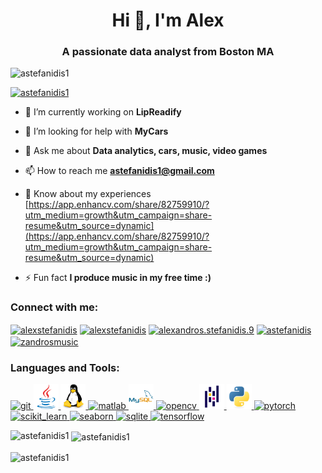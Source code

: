 <h1 align="center">Hi 👋, I'm Alex</h1>
<h3 align="center">A passionate data analyst from Boston MA</h3>

<p align="left"> <img src="https://komarev.com/ghpvc/?username=astefanidis1&label=Profile%20views&color=0e75b6&style=flat" alt="astefanidis1" /> </p>

<p align="left"> <a href="https://github.com/ryo-ma/github-profile-trophy"><img src="https://github-profile-trophy.vercel.app/?username=astefanidis1" alt="astefanidis1" /></a> </p>

- 🔭 I’m currently working on **LipReadify**

- 🤝 I’m looking for help with **MyCars**

- 💬 Ask me about **Data analytics, cars, music, video games**

- 📫 How to reach me **astefanidis1@gmail.com**

- 📄 Know about my experiences [https://app.enhancv.com/share/82759910/?utm_medium=growth&utm_campaign=share-resume&utm_source=dynamic](https://app.enhancv.com/share/82759910/?utm_medium=growth&utm_campaign=share-resume&utm_source=dynamic)

- ⚡ Fun fact **I produce music in my free time :)**

<h3 align="left">Connect with me:</h3>
<p align="left">
<a href="https://linkedin.com/in/alexstefanidis" target="blank"><img align="center" src="https://raw.githubusercontent.com/rahuldkjain/github-profile-readme-generator/master/src/images/icons/Social/linked-in-alt.svg" alt="alexstefanidis" height="30" width="40" /></a>
<a href="https://kaggle.com/alexstefanidis" target="blank"><img align="center" src="https://raw.githubusercontent.com/rahuldkjain/github-profile-readme-generator/master/src/images/icons/Social/kaggle.svg" alt="alexstefanidis" height="30" width="40" /></a>
<a href="https://fb.com/alexandros.stefanidis.9" target="blank"><img align="center" src="https://raw.githubusercontent.com/rahuldkjain/github-profile-readme-generator/master/src/images/icons/Social/facebook.svg" alt="alexandros.stefanidis.9" height="30" width="40" /></a>
<a href="https://instagram.com/astefanidis" target="blank"><img align="center" src="https://raw.githubusercontent.com/rahuldkjain/github-profile-readme-generator/master/src/images/icons/Social/instagram.svg" alt="astefanidis" height="30" width="40" /></a>
<a href="https://www.youtube.com/c/zandrosmusic" target="blank"><img align="center" src="https://raw.githubusercontent.com/rahuldkjain/github-profile-readme-generator/master/src/images/icons/Social/youtube.svg" alt="zandrosmusic" height="30" width="40" /></a>
</p>

<h3 align="left">Languages and Tools:</h3>
<p align="left"> <a href="https://git-scm.com/" target="_blank" rel="noreferrer"> <img src="https://www.vectorlogo.zone/logos/git-scm/git-scm-icon.svg" alt="git" width="40" height="40"/> </a> <a href="https://www.java.com" target="_blank" rel="noreferrer"> <img src="https://raw.githubusercontent.com/devicons/devicon/master/icons/java/java-original.svg" alt="java" width="40" height="40"/> </a> <a href="https://www.linux.org/" target="_blank" rel="noreferrer"> <img src="https://raw.githubusercontent.com/devicons/devicon/master/icons/linux/linux-original.svg" alt="linux" width="40" height="40"/> </a> <a href="https://www.mathworks.com/" target="_blank" rel="noreferrer"> <img src="https://upload.wikimedia.org/wikipedia/commons/2/21/Matlab_Logo.png" alt="matlab" width="40" height="40"/> </a> <a href="https://www.mysql.com/" target="_blank" rel="noreferrer"> <img src="https://raw.githubusercontent.com/devicons/devicon/master/icons/mysql/mysql-original-wordmark.svg" alt="mysql" width="40" height="40"/> </a> <a href="https://opencv.org/" target="_blank" rel="noreferrer"> <img src="https://www.vectorlogo.zone/logos/opencv/opencv-icon.svg" alt="opencv" width="40" height="40"/> </a> <a href="https://pandas.pydata.org/" target="_blank" rel="noreferrer"> <img src="https://raw.githubusercontent.com/devicons/devicon/2ae2a900d2f041da66e950e4d48052658d850630/icons/pandas/pandas-original.svg" alt="pandas" width="40" height="40"/> </a> <a href="https://www.python.org" target="_blank" rel="noreferrer"> <img src="https://raw.githubusercontent.com/devicons/devicon/master/icons/python/python-original.svg" alt="python" width="40" height="40"/> </a> <a href="https://pytorch.org/" target="_blank" rel="noreferrer"> <img src="https://www.vectorlogo.zone/logos/pytorch/pytorch-icon.svg" alt="pytorch" width="40" height="40"/> </a> <a href="https://scikit-learn.org/" target="_blank" rel="noreferrer"> <img src="https://upload.wikimedia.org/wikipedia/commons/0/05/Scikit_learn_logo_small.svg" alt="scikit_learn" width="40" height="40"/> </a> <a href="https://seaborn.pydata.org/" target="_blank" rel="noreferrer"> <img src="https://seaborn.pydata.org/_images/logo-mark-lightbg.svg" alt="seaborn" width="40" height="40"/> </a> <a href="https://www.sqlite.org/" target="_blank" rel="noreferrer"> <img src="https://www.vectorlogo.zone/logos/sqlite/sqlite-icon.svg" alt="sqlite" width="40" height="40"/> </a> <a href="https://www.tensorflow.org" target="_blank" rel="noreferrer"> <img src="https://www.vectorlogo.zone/logos/tensorflow/tensorflow-icon.svg" alt="tensorflow" width="40" height="40"/> </a> </p>

<p><img align="left" src="https://github-readme-stats.vercel.app/api/top-langs?username=astefanidis1&show_icons=true&locale=en&layout=compact" alt="astefanidis1" /></p>

<p>&nbsp;<img align="center" src="https://github-readme-stats.vercel.app/api?username=astefanidis1&show_icons=true&locale=en" alt="astefanidis1" /></p>

<p><img align="center" src="https://github-readme-streak-stats.herokuapp.com/?user=astefanidis1&" alt="astefanidis1" /></p>
